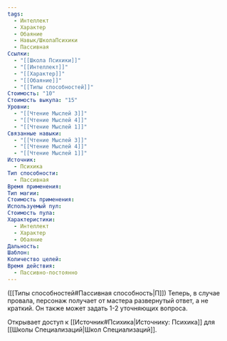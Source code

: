 ```yaml
---
tags:
  - Интеллект
  - Характер
  - Обаяние
  - Навык/ШколаПсихики
  - Пассивная
Ссылки:
  - "[[Школа Психики]]"
  - "[[Интеллект]]"
  - "[[Характер]]"
  - "[[Обаяние]]"
  - "[[Типы способностей]]"
Стоимость: "10"
Стоимость выкупа: "15"
Уровни:
  - "[[Чтение Мыслей 3]]"
  - "[[Чтение Мыслей 4]]"
  - "[[Чтение Мыслей 1]]"
Связанные навыки:
  - "[[Чтение Мыслей 3]]"
  - "[[Чтение Мыслей 4]]"
  - "[[Чтение Мыслей 1]]"
Источник:
  - Психика
Тип способности:
  - Пассивная
Время применения: 
Тип магии: 
Стоимость применения: 
Используемый пул: 
Стоимость пула: 
Характеристики:
  - Интеллект
  - Характер
  - Обаяние
Дальность: 
Шаблон: 
Количество целей: 
Время действия:
  - Пассивно-постоянно
---
```

([[Типы способностей#Пассивная способность|П]]) Теперь, в случае провала, персонаж получает от мастера развернутый ответ, а не краткий. Он также может задать 1-2 уточняющих вопроса. 

Открывает доступ к [[Источник#Психика|Источнику: Психика]] для [[Школы Специализаций|Школ Специализаций]]. 